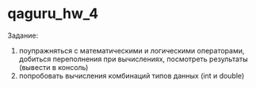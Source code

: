 # qaguru_hw_4
Задание:
1) поупражняться с математическими и логическими операторами, добиться переполнения при вычислениях, посмотреть результаты (вывести в консоль)
2) попробовать вычисления комбинаций типов данных (int и double)
